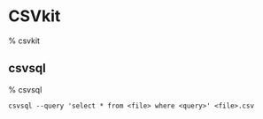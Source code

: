 # CSVkit
% csvkit

## csvsql
% csvsql
```
csvsql --query 'select * from <file> where <query>' <file>.csv
```
